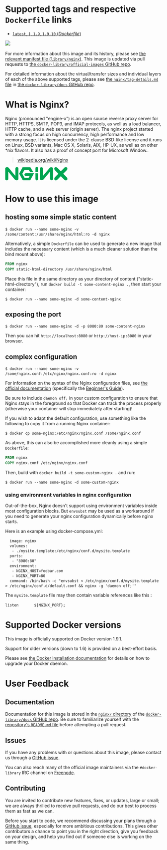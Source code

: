 # Supported tags and respective `Dockerfile` links

-	[`latest`, `1`, `1.9`, `1.9.10` (*Dockerfile*)](https://github.com/nginxinc/docker-nginx/blob/aecb18605af6a33c1968c51df44e01e5f5a821e6/Dockerfile)

[![](https://badge.imagelayers.io/nginx:latest.svg)](https://imagelayers.io/?images=nginx:latest)

For more information about this image and its history, please see [the relevant manifest file (`library/nginx`)](https://github.com/docker-library/official-images/blob/master/library/nginx). This image is updated via pull requests to [the `docker-library/official-images` GitHub repo](https://github.com/docker-library/official-images).

For detailed information about the virtual/transfer sizes and individual layers of each of the above supported tags, please see [the `nginx/tag-details.md` file](https://github.com/docker-library/docs/blob/master/nginx/tag-details.md) in [the `docker-library/docs` GitHub repo](https://github.com/docker-library/docs).

# What is Nginx?

Nginx (pronounced "engine-x") is an open source reverse proxy server for HTTP, HTTPS, SMTP, POP3, and IMAP protocols, as well as a load balancer, HTTP cache, and a web server (origin server). The nginx project started with a strong focus on high concurrency, high performance and low memory usage. It is licensed under the 2-clause BSD-like license and it runs on Linux, BSD variants, Mac OS X, Solaris, AIX, HP-UX, as well as on other *nix flavors. It also has a proof of concept port for Microsoft Window..

> [wikipedia.org/wiki/Nginx](https://en.wikipedia.org/wiki/Nginx)

![logo](https://raw.githubusercontent.com/docker-library/docs/01c12653951b2fe592c1f93a13b4e289ada0e3a1/nginx/logo.png)

# How to use this image

## hosting some simple static content

```console
$ docker run --name some-nginx -v /some/content:/usr/share/nginx/html:ro -d nginx
```

Alternatively, a simple `Dockerfile` can be used to generate a new image that includes the necessary content (which is a much cleaner solution than the bind mount above):

```dockerfile
FROM nginx
COPY static-html-directory /usr/share/nginx/html
```

Place this file in the same directory as your directory of content ("static-html-directory"), run `docker build -t some-content-nginx .`, then start your container:

```console
$ docker run --name some-nginx -d some-content-nginx
```

## exposing the port

```console
$ docker run --name some-nginx -d -p 8080:80 some-content-nginx
```

Then you can hit `http://localhost:8080` or `http://host-ip:8080` in your browser.

## complex configuration

```console
$ docker run --name some-nginx -v /some/nginx.conf:/etc/nginx/nginx.conf:ro -d nginx
```

For information on the syntax of the Nginx configuration files, see [the official documentation](http://nginx.org/en/docs/) (specifically the [Beginner's Guide](http://nginx.org/en/docs/beginners_guide.html#conf_structure)).

Be sure to include `daemon off;` in your custom configuration to ensure that Nginx stays in the foreground so that Docker can track the process properly (otherwise your container will stop immediately after starting)!

If you wish to adapt the default configuration, use something like the following to copy it from a running Nginx container:

```console
$ docker cp some-nginx:/etc/nginx/nginx.conf /some/nginx.conf
```

As above, this can also be accomplished more cleanly using a simple `Dockerfile`:

```dockerfile
FROM nginx
COPY nginx.conf /etc/nginx/nginx.conf
```

Then, build with `docker build -t some-custom-nginx .` and run:

```console
$ docker run --name some-nginx -d some-custom-nginx
```

### using environment variables in nginx configuration

Out-of-the-box, Nginx doesn't support using environment variables inside most configuration blocks. But `envsubst` may be used as a workaround if you need to generate your nginx configuration dynamically before nginx starts.

Here is an example using docker-compose.yml:

```web:
  image: nginx
  volumes:
   - ./mysite.template:/etc/nginx/conf.d/mysite.template
  ports:
   - "8080:80"
  environment:
   - NGINX_HOST=foobar.com
   - NGINX_PORT=80
  command: /bin/bash -c "envsubst < /etc/nginx/conf.d/mysite.template > /etc/nginx/conf.d/default.conf && nginx -g 'daemon off;'"
```

The `mysite.template` file may then contain variable references like this :

`listen       ${NGINX_PORT};
`

# Supported Docker versions

This image is officially supported on Docker version 1.9.1.

Support for older versions (down to 1.6) is provided on a best-effort basis.

Please see [the Docker installation documentation](https://docs.docker.com/installation/) for details on how to upgrade your Docker daemon.

# User Feedback

## Documentation

Documentation for this image is stored in the [`nginx/` directory](https://github.com/docker-library/docs/tree/master/nginx) of the [`docker-library/docs` GitHub repo](https://github.com/docker-library/docs). Be sure to familiarize yourself with the [repository's `README.md` file](https://github.com/docker-library/docs/blob/master/README.md) before attempting a pull request.

## Issues

If you have any problems with or questions about this image, please contact us through a [GitHub issue](https://github.com/nginxinc/docker-nginx/issues).

You can also reach many of the official image maintainers via the `#docker-library` IRC channel on [Freenode](https://freenode.net).

## Contributing

You are invited to contribute new features, fixes, or updates, large or small; we are always thrilled to receive pull requests, and do our best to process them as fast as we can.

Before you start to code, we recommend discussing your plans through a [GitHub issue](https://github.com/nginxinc/docker-nginx/issues), especially for more ambitious contributions. This gives other contributors a chance to point you in the right direction, give you feedback on your design, and help you find out if someone else is working on the same thing.
